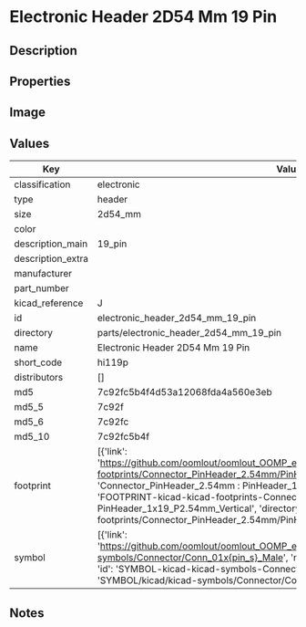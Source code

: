 # Electronic Header 2D54 Mm 19 Pin

## Description

## Properties


## Image


## Values

| Key | Value |
| --- | --- |
| classification | electronic |
| type | header |
| size | 2d54_mm |
| color |  |
| description_main | 19_pin |
| description_extra |  |
| manufacturer |  |
| part_number |  |
| kicad_reference | J |
| id | electronic_header_2d54_mm_19_pin |
| directory | parts/electronic_header_2d54_mm_19_pin |
| name | Electronic Header 2D54 Mm 19 Pin |
| short_code | hi119p |
| distributors | [] |
| md5 | 7c92fc5b4f4d53a12068fda4a560e3eb |
| md5_5 | 7c92f |
| md5_6 | 7c92fc |
| md5_10 | 7c92fc5b4f |
| footprint | [{'link': 'https://github.com/oomlout/oomlout_OOMP_eda_V2/tree/main/FOOTPRINT/kicad/kicad-footprints/Connector_PinHeader_2.54mm/PinHeader_1x19_P2.54mm_Vertical', 'name': 'Connector_PinHeader_2.54mm : PinHeader_1x19_P2.54mm_Vertical', 'id': 'FOOTPRINT-kicad-kicad-footprints-Connector_PinHeader_2.54mm-PinHeader_1x19_P2.54mm_Vertical', 'directory': 'FOOTPRINT/kicad/kicad-footprints/Connector_PinHeader_2.54mm/PinHeader_1x19_P2.54mm_Vertical/'}] |
| symbol | [{'link': 'https://github.com/oomlout/oomlout_OOMP_eda_V2/tree/main/SYMBOL/kicad/kicad-symbols/Connector/Conn_01x{pin_s}_Male', 'name': 'Connector : Conn_01x19_Male', 'id': 'SYMBOL-kicad-kicad-symbols-Connector-Conn_01x19_Male', 'directory': 'SYMBOL/kicad/kicad-symbols/Connector/Conn_01x19_Male/'}] |

## Notes


